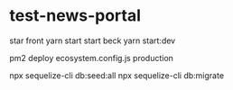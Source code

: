 # test-news-portal
star front yarn start
start beck yarn start:dev


pm2 deploy ecosystem.config.js production

npx sequelize-cli db:seed:all
npx sequelize-cli db:migrate
